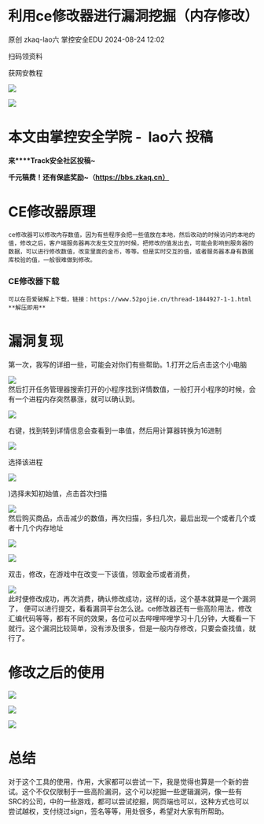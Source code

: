 #  利用ce修改器进行漏洞挖掘（内存修改）   
原创 zkaq-lao六  掌控安全EDU   2024-08-24 12:02  
  
扫码领资料  
  
获网安教程  
  
![](https://mmbiz.qpic.cn/sz_mmbiz_png/BwqHlJ29vcrpvQG1VKMy1AQ1oVvUSeZYhLRYCeiaa3KSFkibg5xRjLlkwfIe7loMVfGuINInDQTVa4BibicW0iaTsKw/640?wx_fmt=other&from=appmsg&wxfrom=5&wx_lazy=1&wx_co=1&tp=webp "")  
  
  
![](https://mmbiz.qpic.cn/mmbiz_png/b96CibCt70iaaJcib7FH02wTKvoHALAMw4fchVnBLMw4kTQ7B9oUy0RGfiacu34QEZgDpfia0sVmWrHcDZCV1Na5wDQ/640?wx_fmt=other&wxfrom=5&wx_lazy=1&wx_co=1&tp=webp "")  
  
  
# 本文由掌控安全学院 -  lao六 投稿  
  
**来****Track安全社区投稿~**  
  
**千元稿费！还有保底奖励~（https://bbs.zkaq.cn）**  
# CE修改器原理  
```
ce修改器可以修改内存数值，因为有些程序会把一些值放在本地，然后改动的时候访问的本地的值，修改之后，客户端服务器再次发生交互的时候，把修改的值发出去，可能会影响到服务器的数据，可以进行修改数值，改变里面的金币，等等。但是实时交互的值，或者服务器本身有数据库校验的值，一般很难做到修改。

```  
### CE修改器下载  
```
可以在吾爱破解上下载，链接：https://www.52pojie.cn/thread-1844927-1-1.html    **解压即用**

```  
# 漏洞复现  
  
第一次，我写的详细一些，可能会对你们有些帮助。1.打开之后点击这个小电脑  
  
![](https://mmbiz.qpic.cn/sz_mmbiz_png/BwqHlJ29vcoicO0zBtSx5UjMA0sr1NumWHWgIrFapMaFguzRzXJ6J8tREicMVlUF2FvibAyEMzSQJdh3Oic6Mcxs9g/640?wx_fmt=png&from=appmsg "")  
然后打开任务管理器搜索打开的小程序找到详情数值，一般打开小程序的时候，会有一个进程内存突然暴涨，就可以确认到。  
  
![](https://mmbiz.qpic.cn/sz_mmbiz_png/BwqHlJ29vcoicO0zBtSx5UjMA0sr1NumWsVE04seZNRKjwfKiaPyut7wYngwZSU0EpVjp0jewKJ8gQb8ZFBGhooQ/640?wx_fmt=png&from=appmsg "")  
  
右键，找到转到详情信息会查看到一串值，然后用计算器转换为16进制  
  
![](https://mmbiz.qpic.cn/sz_mmbiz_png/BwqHlJ29vcoicO0zBtSx5UjMA0sr1NumW74XozHaMg7LKxL1ibUIxXgeLQTIBp49G8pibiaVgbJ5JKqFyB4Fibib3qng/640?wx_fmt=png&from=appmsg "")  
  
选择该进程  
  
![](https://mmbiz.qpic.cn/sz_mmbiz_png/BwqHlJ29vcoicO0zBtSx5UjMA0sr1NumWH4nyCCR46L0jDNtzZ2vPticXhkhbziblgt4Xvmexf6gJzQLZH5MxsmpA/640?wx_fmt=png&from=appmsg "")  
  
)选择未知初始值，点击首次扫描  
  
![](https://mmbiz.qpic.cn/sz_mmbiz_png/BwqHlJ29vcoicO0zBtSx5UjMA0sr1NumWC6rcu7t7bMYQ5Tma0ZMyJEaIXLMHUXdzLpm10ez4wpXC36LEic9iamhQ/640?wx_fmt=png&from=appmsg "")  
然后购买商品，点击减少的数值，再次扫描，多扫几次，最后出现一个或者几个或者十几个内存地址  
  
![](https://mmbiz.qpic.cn/sz_mmbiz_png/BwqHlJ29vcoicO0zBtSx5UjMA0sr1NumWFPeBYnutGrMiafpeFedFicDxnxTo5PiaGZbznEHRrFpOZNR9aBSAAdfqg/640?wx_fmt=png&from=appmsg "")  
  
![](https://mmbiz.qpic.cn/sz_mmbiz_png/BwqHlJ29vcoicO0zBtSx5UjMA0sr1NumW3aESx7Hk6degxPuTTiaLpa1iaeMHIgobOgsR3w6iayicahqlC7gkls162w/640?wx_fmt=png&from=appmsg "")  
  
双击，修改，在游戏中在改变一下该值，领取金币或者消费，  
  
![](https://mmbiz.qpic.cn/sz_mmbiz_png/BwqHlJ29vcoicO0zBtSx5UjMA0sr1NumWOBFYpU6sicHJLmqJ4LongrjSAsaAGcwDtRkB1byb01br5FScOoZASfg/640?wx_fmt=png&from=appmsg "")  
此时便修改成功，再次消费，确认修改成功，这样的话，这个基本就算是一个漏洞了， 便可以进行提交，看看漏洞平台怎么说。ce修改器还有一些高阶用法，修改汇编代码等等，都有不同的效果，各位可以去哔哩哔哩学习十几分钟，大概看一下就行。这个漏洞比较简单，没有涉及很多，但是一般内存修改，只要会查找值，就行了。  
# 修改之后的使用  
  
![](https://mmbiz.qpic.cn/sz_mmbiz_png/BwqHlJ29vcoicO0zBtSx5UjMA0sr1NumWreC2YW1NCnZCOU87hHa4NhSl2rbYRyicbLGL0FX2pnriaE8jiaic11JRsw/640?wx_fmt=png&from=appmsg "")  
  
![](https://mmbiz.qpic.cn/sz_mmbiz_png/BwqHlJ29vcoicO0zBtSx5UjMA0sr1NumWqY46O1ib1g5yDtWC4ezDT5S7HpVCiaOCiaMoMx6UCUlFIfP9HbmSicqJXw/640?wx_fmt=png&from=appmsg "")  
  
![](https://mmbiz.qpic.cn/sz_mmbiz_png/BwqHlJ29vcoicO0zBtSx5UjMA0sr1NumWOib6LbsB0dIC8aPuKj8TVTeNUbpuCfic5Skw8lmGGyuvRhg3cQDXQiaWg/640?wx_fmt=png&from=appmsg "")  
# 总结  
  
对于这个工具的使用，作用，大家都可以尝试一下，我是觉得也算是一个新的尝试。这个不仅仅限制于一些高阶漏洞，这个可以挖掘一些逻辑漏洞，像一些有SRC的公司，中的一些游戏，都可以尝试挖掘，网页端也可以，这种方式也可以尝试越权，支付绕过sign，签名等等，用处很多，希望对大家有所帮助。  
```
```  
  
  
